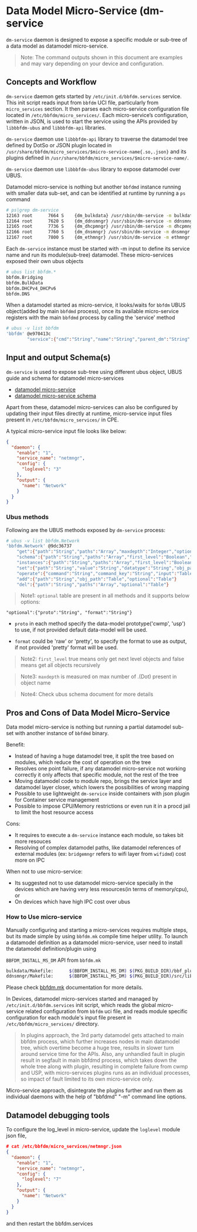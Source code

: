# Data Model Micro-Service (dm-service

`dm-service` daemon is designed to expose a specific module or sub-tree of a data model as datamodel micro-service.

> Note: The command outputs shown in this document are examples and may vary depending on your device and configuration.

## Concepts and Workflow

`dm-service` daemon gets started by `/etc/init.d/bbfdm.services` service. This init script reads input from `bbfdm` UCI file, particularly from `micro_services` section. It then parses each micro-service configuration file located in `/etc/bbfdm/micro_services/`. Each micro-service’s configuration, written in JSON, is used to start the service using the APIs provided by `libbbfdm-ubus` and `libbbfdm-api` libraries.

`dm-service` daemon use `libbbfdm-api` library to traverse the datamodel tree defined by DotSo or JSON plugin located in `/usr/share/bbfdm/micro_services/$micro-service-name{.so,.json}` and its plugins defined in `/usr/share/bbfdm/micro_services/$micro-service-name/`.

`dm-service` daemon use `libbbfdm-ubus` library to expose datamodel over UBUS.

Datamodel micro-service is nothing but another `bbfdmd` instance running with smaller data sub-set, and can be identified at runtime by running a `ps` command

```bash
# ps|grep dm-service
12163 root      7664 S    {dm_bulkdata} /usr/sbin/dm-service -m bulkdata -l 3
12164 root      7620 S    {dm_ddnsmngr} /usr/sbin/dm-service -m ddnsmngr -l 3
12165 root      7736 S    {dm_dhcpmngr} /usr/sbin/dm-service -m dhcpmngr -l 3
12166 root      7760 S    {dm_dnsmngr} /usr/sbin/dm-service -m dnsmngr -l 3
12167 root      7800 S    {dm_ethmngr} /usr/sbin/dm-service -m ethmngr -l 3
```

Each `dm-service` instance must be started with -m input to define its service name and run its module(sub-tree) datamodel. These micro-services exposed their own ubus objects

```bash
# ubus list bbfdm.*
bbfdm.Bridging
bbfdm.BulkData
bbfdm.DHCPv4_DHCPv6
bbfdm.DNS
```

When a datamodel started as micro-service, it looks/waits for `bbfdm` UBUS object(added by main `bbfdmd` process), once its available micro-service registers with the main `bbfdmd` process by calling the 'service' method

```bash
# ubus -v list bbfdm
'bbfdm' @e970413c
        "service":{"cmd":"String","name":"String","parent_dm":"String","objects":"Array"}
```

## Input and output Schema(s)

`dm-service` is used to expose sub-tree using different ubus object, UBUS guide and schema for datamodel micro-services

- [datamodel micro-service](../api/ubus/bbfdm_micro_service.md)
- [datamodel micro-service schema](../api/ubus/bbfdm_micro_service.json)

Apart from these, datamodel micro-services can also be configured by updating their input files directly at runtime, micro-service input files present in `/etc/bbfdm/micro_services/` in CPE.

A typical micro-service input file looks like below:

```json
{
  "daemon": {
    "enable": "1",
    "service_name": "netmngr",
    "config": {
      "loglevel": "3"
    },
    "output": {
      "name": "Network"
    }
  }
}
```

### Ubus methods

Following are the UBUS methods exposed by `dm-service` process:

```bash
# ubus -v list bbfdm.Network
'bbfdm.Network' @9dc36737
	"get":{"path":"String","paths":"Array","maxdepth":"Integer","optional":"Table"}
	"schema":{"path":"String","paths":"Array","first_level":"Boolean","optional":"Table"}
	"instances":{"path":"String","paths":"Array","first_level":"Boolean","optional":"Table"}
	"set":{"path":"String","value":"String","datatype":"String","obj_path":"Table","optional":"Table"}
	"operate":{"command":"String","command_key":"String","input":"Table","optional":"Table"}
	"add":{"path":"String","obj_path":"Table","optional":"Table"}
	"del":{"path":"String","paths":"Array","optional":"Table"}
```

> Note1: `optional` table are present in all methods and it supports below options:

```console
"optional":{"proto":"String", "format":"String"}
```

 - `proto` in each method specify the data-model prototype('cwmp', 'usp') to use, if not provided default data-model will be used.

 - `format` could be 'raw' or 'pretty', to specify the format to use as output, if not provided 'pretty' format will be used.

> Note2: `first_level` true means only get next level objects and false means get all objects recursively

> Note3: `maxdepth` is measured on max number of .(Dot) present in object name

> Note4: Check ubus schema document for more details


## Pros and Cons of Data Model Micro-Service

Data model micro-service is nothing but running a partial datamodel sub-set with another instance of `bbfdmd` binary.

Benefit:
- Instead of having a huge datamodel tree, it split the tree based on modules, which reduce the cost of operation on the tree
- Resolves one point failure, if any datamodel micro-service not working correctly it only affects that specific module, not the rest of the tree
- Moving datamodel code to module repo, brings the service layer and datamodel layer closer, which lowers the possibilities of wrong mapping
- Possible to use lightweight `dm-service` inside containers with json plugin for Container service management
- Possible to impose CPU/Memory restrictions or even run it in a procd jail to limit the host resource access

Cons:
- It requires to execute a `dm-service` instance each module, so takes bit more resouces
- Resolving of complex datamodel paths, like datamodel references of external modules (ex: `bridgemngr` refers to wifi layer from `wifidmd`) cost more on IPC

When not to use micro-service:
- Its suggested not to use datamodel micro-service specially in the devices which are having very less resources(in terms of memory/cpu), or
- On devices which have high IPC cost over ubus

### How to Use micro-service

Manually configuring and starting a micro-services requires multiple steps, but its made simple by using `bbfdm.mk` compile time helper utility.
To launch a datamodel definition as a datamodel micro-service, user need to install the datamodel definition/plugin using

`BBFDM_INSTALL_MS_DM` API from `bbfdm.mk`


```bash
bulkdata/Makefile:      $(BBFDM_INSTALL_MS_DM) $(PKG_BUILD_DIR)/bbf_plugin/bulkdata.json $(1) $(PKG_NAME)
ddnsmngr/Makefile:      $(BBFDM_INSTALL_MS_DM) $(PKG_BUILD_DIR)/src/libddnsmngr.so $(1) $(PKG_NAME)
```

Please check [bbfdm.mk](https://dev.iopsys.eu/feed/iopsys/-/blob/devel/bbfdm/bbfdm.mk) documentation for more details.

In Devices, datamodel micro-services started and managed by `/etc/init.d/bbfdm.services` init script, which reads the global micro-service related configuration from `bbfdm` uci file, and reads module specific configuration for each module's input file present in `/etc/bbfdm/micro_services/` directory.

> In plugins approach, the 3rd party datamodel gets attached to main bbfdm process, which further increases nodes in main datamodel tree, which overtime become a huge tree, results in slower turn around service time for the APIs. Also, any unhandled fault in plugin result in segfault in main bbfdmd process, which takes down the whole tree along with plugin, resulting in complete failure from cwmp and USP, with micro-services plugins runs as an individual processes, so impact of fault limited to its own micro-service only.

Micro-service approach, disintegrate the plugins further and run them as individual daemons with the help of "bbfdmd" "-m" command line options.

## Datamodel debugging tools

To configure the log_level in micro-service, update the `loglevel` module json file,

```json
# cat /etc/bbfdm/micro_services/netmngr.json 
{
  "daemon": {
    "enable": "1",
    "service_name": "netmngr",
    "config": {
      "loglevel": "7"
    },
    "output": {
      "name": "Network"
    }
  }
}
```

and then restart the bbfdm.services
